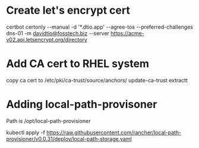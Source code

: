 # Create let's encrypt cert

certbot certonly --manual -d '*.dtio.app'  --agree-tos --preferred-challenges dns-01 -m  davidtio@fosstech.biz  --server https://acme-v02.api.letsencrypt.org/directory

# Add CA cert to RHEL system

copy ca cert to /etc/pki/ca-trust/source/anchors/
update-ca-trust extractt

# Adding local-path-provisoner

Path is /opt/local-path-provisioner

kubectl apply -f https://raw.githubusercontent.com/rancher/local-path-provisioner/v0.0.31/deploy/local-path-storage.yaml

